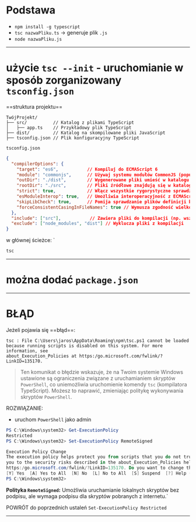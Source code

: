 
# Podstawa
- `npm install -g typescript`
- `tsc nazwaPliku.ts` -> generuje plik `.js`
- `node nazwaPliku.js`



------
# użycie `tsc --init` - uruchomianie w sposób zorganizowany `tsconfig.json`

==struktura projektu==

```
TwójProjekt/
├── src/          // Katalog z plikami TypeScript
│   ├── app.ts    // Przykładowy plik TypeScript
├── dist/         // Katalog na skompilowane pliki JavaScript
├── tsconfig.json // Plik konfiguracyjny TypeScript
```



`tsconfig.json`

```json
{
  "compilerOptions": {
    "target": "es6",           // Kompiluj do ECMAScript 6
    "module": "commonjs",      // Używaj systemu modułów CommonJS (popularne w Node.js)
    "outDir": "./dist",        // Wygenerowane pliki umieść w katalogu "dist"
    "rootDir": "./src",        // Pliki źródłowe znajdują się w katalogu "src"
    "strict": true,            // Włącz wszystkie rygorystyczne sprawdzenia typów
    "esModuleInterop": true,   // Umożliwia interoperacyjność z ECMAScript
    "skipLibCheck": true,      // Pomija sprawdzanie plików definicji bibliotek
    "forceConsistentCasingInFileNames": true // Wymusza zgodność wielkości liter w nazwach plików
  },
  "include": ["src"],           // Zawiera pliki do kompilacji (np. wszystkie pliki w katalogu "src")
  "exclude": ["node_modules", "dist"] // Wyklucza pliki z kompilacji
}

```


w głównej ścieżce: `
```powershell
tsc

```

---
# można dodać `package.json`



----
# BŁĄD 

Jeżeli pojawia się ==błąd==:
```
tsc : File C:\Users\jaros\AppData\Roaming\npm\tsc.ps1 cannot be loaded because running scripts is disabled on this system. For more information, see 
about_Execution_Policies at https:/go.microsoft.com/fwlink/?LinkID=135170.
```

> Ten komunikat o błędzie wskazuje, że na Twoim systemie Windows ustawione są ograniczenia związane z uruchamianiem skryptów `PowerShell`, co uniemożliwia uruchomienie komendy `tsc` (kompilatora TypeScript). Możesz to naprawić, zmieniając politykę wykonywania skryptów `PowerShell`.

ROZWIĄZANIE:
- uruchom `PowerShell` jako admin

```PowerShell
PS C:\Windows\system32> Get-ExecutionPolicy
Restricted
PS C:\Windows\system32> Set-ExecutionPolicy RemoteSigned

Execution Policy Change
The execution policy helps protect you from scripts that you do not trust. Changing the execution policy might expose
you to the security risks described in the about_Execution_Policies help topic at
https:/go.microsoft.com/fwlink/?LinkID=135170. Do you want to change the execution policy?
[Y] Yes  [A] Yes to All  [N] No  [L] No to All  [S] Suspend  [?] Help (default is "N"): Y
PS C:\Windows\system32>
```

**Polityka `RemoteSigned`:** Umożliwia uruchamianie lokalnych skryptów bez podpisu, ale wymaga podpisu dla skryptów pobranych z internetu.`

POWRÓT do poprzednich ustaleń
`Set-ExecutionPolicy Restricted`

-------------








